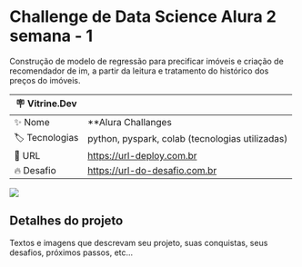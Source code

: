 # Challenge de Data Science Alura 2 semana - 1

Construção de modelo de regressão para precificar imóveis e criação de recomendador de im, a partir da leitura e tratamento do histórico dos preços do imóveis.

| :placard: Vitrine.Dev |     |
| -------------  | --- |
| :sparkles: Nome        | **Alura Challanges | Data Science**
| :label: Tecnologias | python, pyspark, colab (tecnologias utilizadas)
| :rocket: URL         | https://url-deploy.com.br
| :fire: Desafio     | https://url-do-desafio.com.br

<!-- Inserir imagem com a #vitrinedev ao final do link -->
![](https://via.placeholder.com/1200x500.png?text=imagem+lindona+do+meu+projeto#vitrinedev)

## Detalhes do projeto

Textos e imagens que descrevam seu projeto, suas conquistas, seus desafios, próximos passos, etc...
